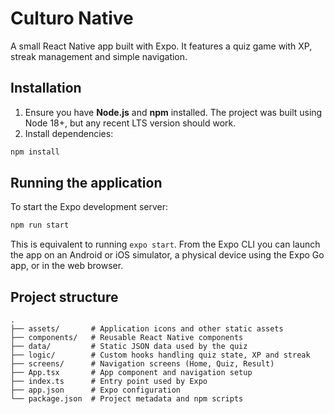# Culturo Native

A small React Native app built with Expo. It features a quiz game with XP, streak management and simple navigation.

## Installation

1. Ensure you have **Node.js** and **npm** installed. The project was built using Node 18+, but any recent LTS version should work.
2. Install dependencies:

```bash
npm install
```

## Running the application

To start the Expo development server:

```bash
npm run start
```

This is equivalent to running `expo start`. From the Expo CLI you can launch the app on an Android or iOS simulator, a physical device using the Expo Go app, or in the web browser.

## Project structure

```
.
├── assets/       # Application icons and other static assets
├── components/   # Reusable React Native components
├── data/         # Static JSON data used by the quiz
├── logic/        # Custom hooks handling quiz state, XP and streak
├── screens/      # Navigation screens (Home, Quiz, Result)
├── App.tsx       # App component and navigation setup
├── index.ts      # Entry point used by Expo
├── app.json      # Expo configuration
└── package.json  # Project metadata and npm scripts
```

